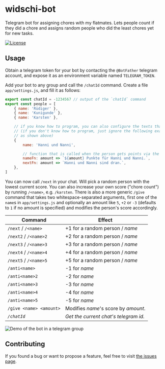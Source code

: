 # widschi-bot

Telegram bot for assigning chores with my flatmates. Lets people count if they did a chore and assigns random people who did the least chores yet for new tasks.

[![License](https://img.shields.io/github/license/juliuste/widschi-bot.svg?style=flat)](license)

## Usage

Obtain a telegram token for your bot by contacting the `@BotFather` telegram account, and expose it as an environment variable named `TELEGRAM_TOKEN`.

Add your bot to any group and call the `/chatId` command. Create a file `app/settings.js`, and fill it as follows:

```js
export const chatId = -1234567 // output of the `chatId` command
export const people = [
	{ name: 'Rüdiger' },
	{ name: 'Kunigunde' },
	{ name: 'Karsten' },

	// if you know how to program, you can also configure the texts that are sent out as follows
	// (if you don't know how to program, just ignore the following example and list the names
	// as shown above)
	{
		name: 'Hanni und Nanni',

		// function that is called when the person gets points via the /<name> command
		nameFn: amount => `${amount} Punkte für Hanni und Nanni.`,
		nextFn: amount => `Hanni und Nanni sind dran.`,
	},
]
```

You can now call `/next` in your chat. Will pick a random person with the lowest current score. You can also increase your own score ("chore count") by running `/<name>`, e.g. `/karsten`. There is also a more generic `/give` command that takes two whitespace-separated arguments, first one of the `name`s in `app/settings.js` and optionally an amount like `5`, `+2` or `-3` (defaults to `1` if no amount is specified) and modifies the person's score accordingly.

| Command                 | Effect                                |
| ----------------------- | ------------------------------------- |
| `/next` / `/<name>`     | +1 for a random person / _name_       |
| `/next2` / `/<name>2`   | +2 for a random person / _name_       |
| `/next3` / `/<name>3`   | +3 for a random person / _name_       |
| `/next4` / `/<name>4`   | +4 for a random person / _name_       |
| `/next5` / `/<name>5`   | +5 for a random person / _name_       |
| `/anti<name>`           | -1 for _name_                         |
| `/anti<name>2`          | -2 for _name_                         |
| `/anti<name>3`          | -3 for _name_                         |
| `/anti<name>4`          | -4 for _name_                         |
| `/anti<name>5`          | -5 for _name_                         |
| `/give <name> <amount>` | Modifies _name_'s score by _amount_.  |
| *`/chatId`*             | *Get the current chat's telegram id.* |

![Demo of the bot in a telegram group](demo.gif)

## Contributing

If you found a bug or want to propose a feature, feel free to visit [the issues page](https://github.com/juliuste/widschi-bot/issues).
